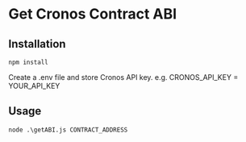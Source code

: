 # Get Cronos Contract ABI

## Installation
```
npm install
```

Create a .env file and store Cronos API key. e.g. CRONOS_API_KEY = YOUR_API_KEY 


## Usage
```
node .\getABI.js CONTRACT_ADDRESS
```